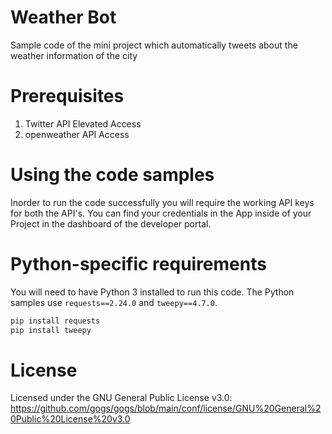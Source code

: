 # Weather Bot
Sample code of the mini project which automatically tweets about the weather information of the city

# Prerequisites
1. Twitter API Elevated Access 
2. openweather API Access

# Using the code samples
Inorder to run the code successfully you will require the working API keys for both the API's. You can find your credentials in the App inside of your Project in the dashboard of the developer portal.

# Python-specific requirements
You will need to have Python 3 installed to run this code. The Python samples use `requests==2.24.0` and `tweepy==4.7.0`.
```bash
pip install requests
pip install tweepy
```
# License
Licensed under the GNU General Public License v3.0: https://github.com/gogs/gogs/blob/main/conf/license/GNU%20General%20Public%20License%20v3.0
